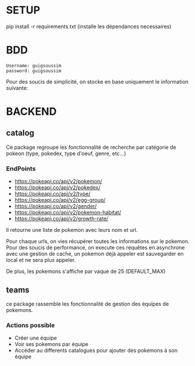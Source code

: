 # SETUP
pip install -r requirements.txt (installe les dépendances necessaires)

# BDD
```
Username: guigsoussim
password: guigsoussim
```
Pour des soucis de simplicité, on stocke en base uniquement le information suivante:



# BACKEND
## catalog

Ce package regroupe les fonctionnalité de recherche par catégorie de pokeon (type, pokedex, type d'oeuf, genre, etc...)

### EndPoints

- https://pokeapi.co/api/v2/pokemon/
- https://pokeapi.co/api/v2/pokedex/
- https://pokeapi.co/api/v2/type/
- https://pokeapi.co/api/v2/egg-group/
- https://pokeapi.co/api/v2/gender/
- https://pokeapi.co/api/v2/pokemon-habitat/
- https://pokeapi.co/api/v2/growth-rate/


Il retourne une liste de pokemon avec leurs nom et url.

Pour chaque urls, on vies récupérer toutes les informations sur le pokemon. Pour des soucis de performance, on execute
ces requêtes en asynchrone avec une gestion de cache, un pokemon déjà appeler est sauvegarder en local et ne sera plus
appeler.

De plus, les pokemons s'affiche par vaque de 25 (DEFAULT_MAX)

## teams

ce package rassemble les fonctionnalité de gestion des équipes de pokemons.

### Actions possible
- Créer une équipe
- Voir ses pokemons par équipe
- Accéder au differents catalogues pour ajouter des pokemons à son équipe
